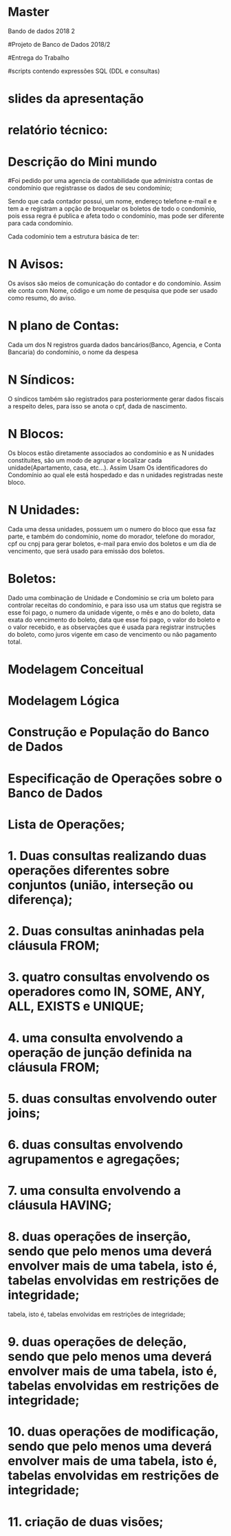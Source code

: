 # Master
Bando de dados 2018 2


#Projeto de Banco de Dados 2018/2 

#Entrega do Trabalho
  
  
  #scripts contendo expressões SQL (DDL e consultas)
  
  # slides da apresentação
  
  
# relatório técnico:


# Descrição do Mini mundo

#Foi pedido por uma agencia de contabilidade que administra contas de condomínio que registrasse os dados de seu condomínio;


Sendo que cada contador possui, um nome, endereço telefone e-mail e e tem a e registram a opção de broquelar os boletos de todo o condomínio, pois essa regra é publica e afeta todo o condomínio, mas pode ser diferente para cada condomínio.


Cada codomínio tem a estrutura básica de ter:
# N Avisos:
Os avisos são meios de comunicação do contador e do condomínio.
Assim ele conta com Nome, código e um nome de pesquisa que pode ser usado como resumo, do aviso.

# N plano de Contas:
Cada um dos N registros guarda dados bancários(Banco, Agencia, e Conta Bancaria) do condomínio, o nome da despesa

# N Síndicos:
O síndicos também são registrados para posteriormente gerar dados fiscais a respeito deles,  para isso se anota o cpf, dada de nascimento.

# N Blocos:
Os blocos estão diretamente associados ao condomínio e as N unidades constituites, são um modo de agrupar e localizar cada unidade(Apartamento, casa, etc...).
Assim Usam Os identificadores do Condomínio ao qual ele está hospedado e das n unidades registradas neste bloco.

# N Unidades:
Cada uma dessa unidades, possuem um o numero do bloco que essa faz parte, e também do condomínio, nome do morador, telefone do morador, cpf ou cnpj para gerar boletos, e-mail para envio dos boletos e um dia de vencimento, que será usado para emissão dos boletos.

# Boletos:
Dado uma combinação de Unidade e Condomínio se cria um boleto para controlar receitas do condomínio, e para isso usa um status que registra se esse foi pago, o numero da unidade vigente, o mês e ano do boleto, data exata do vencimento do boleto, data que esse foi pago, o valor do boleto e o valor recebido, e as observações que é usada para registrar instruções do boleto, como juros vigente em caso de vencimento ou não pagamento total.

# Modelagem Conceitual


# Modelagem Lógica


# Construção e População do Banco de Dados


# Especificação de Operações sobre o Banco de Dados


# Lista de Operações;

# 1. Duas consultas realizando duas operações diferentes sobre conjuntos (união, interseção ou diferença);

# 2. Duas consultas aninhadas pela cláusula FROM;

# 3. quatro consultas envolvendo os operadores como IN, SOME, ANY, ALL, EXISTS e UNIQUE;

# 4. uma consulta envolvendo a operação de junção definida na cláusula FROM;

# 5. duas consultas envolvendo outer joins;

# 6. duas consultas envolvendo agrupamentos e agregações;

# 7. uma consulta envolvendo a cláusula HAVING;

# 8. duas operações de inserção, sendo que pelo menos uma deverá envolver mais de uma tabela, isto é, tabelas envolvidas em restrições de integridade;
tabela, isto é, tabelas envolvidas em restrições de integridade;

# 9. duas operações de deleção, sendo que pelo menos uma deverá envolver mais de uma tabela, isto é, tabelas envolvidas em restrições de integridade;

# 10. duas operações de modificação, sendo que pelo menos uma deverá envolver mais de uma tabela, isto é, tabelas envolvidas em restrições de integridade;

# 11. criação de duas visões;




